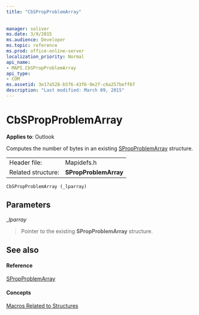 ```yaml
---
title: "CbSPropProblemArray"
 
 
manager: soliver
ms.date: 3/9/2015
ms.audience: Developer
ms.topic: reference
ms.prod: office-online-server
localization_priority: Normal
api_name:
- MAPI.CbSPropProblemArray
api_type:
- COM
ms.assetid: 3e17a528-b5f6-43f6-9e2f-c6a257beff6f
description: "Last modified: March 09, 2015"
---
```


# CbSPropProblemArray

  
  
**Applies to**: Outlook 
  
Computes the number of bytes in an existing [SPropProblemArray](spropproblemarray.md) structure. 
  
|||
|:-----|:-----|
|Header file:  <br/> |Mapidefs.h  <br/> |
|Related structure:  <br/> |**SPropProblemArray** <br/> |
   
```
CbSPropProblemArray (_lparray)
```

## Parameters

 __lparray_
  
> Pointer to the existing **SPropProblemArray** structure. 
    
## See also

#### Reference

[SPropProblemArray](spropproblemarray.md)
#### Concepts

[Macros Related to Structures](macros-related-to-structures.md)

